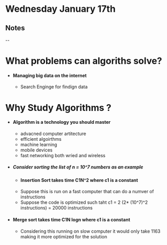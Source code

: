 # Wednesday January 17th

## Notes

--

# What problems can algoriths solve?
* #### Managing big data on the internet
    * Search Enginge for findign data

# Why Study Algorithms ?
* #### Algorithm is a technology you should master
    * advacned computer artitecture
    * efficient algoirthms
    * machine learning
    * mobile devices
    * fast networking both wried and wireless
* ##### Consider sorting the list of n = 10^7 numbers as an example
    * #### **Insertion Sort** takes time C1N^2 where c1 is a constant
    * Suppose this is run on a fast computer that can do a numver of instructions
    * Suppose the code is optimized such taht c1 = 2
    (2* (10^7)^2 instructions) = 20000 instructions
* #### **Merge sort** takes time C1N logn where c1 is a constant
    * Considering this running on slow computer it would only take 1163 making it more optimized for the solution


